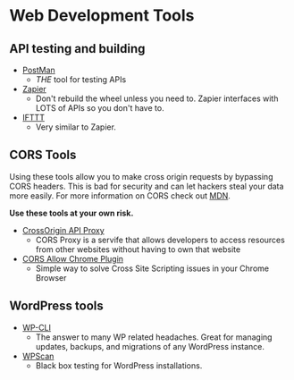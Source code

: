 # Web Development Tools

## API testing and building

  - [PostMan](https://www.getpostman.com/)
    - *THE* tool for testing APIs
  - [Zapier](https://zapier.com)
    - Don't rebuild the wheel unless you need to. Zapier interfaces with LOTS of APIs so you don't have to.
  - [IFTTT](https://ifttt.com)
    - Very similar to Zapier. 

## CORS Tools

Using these tools allow you to make cross origin requests by bypassing CORS headers. This is bad for security and can let hackers steal your data more easily. For more information on CORS check out [MDN](https://developer.mozilla.org/en-US/docs/Web/HTTP/CORS).

**Use these tools at your own risk.**

  - [CrossOrigin API Proxy](https://crossorigin.me/)
    - CORS Proxy is a servife that allows developers to access resources from other websites without having to own that website
  - [CORS Allow Chrome Plugin](https://chrome.google.com/webstore/detail/allow-control-allow-origi/nlfbmbojpeacfghkpbjhddihlkkiljbi)
    - Simple way to solve Cross Site Scripting issues in your Chrome Browser

## WordPress tools

  - [WP-CLI](http://wp-cli.org/)
    - The answer to many WP related headaches. Great for managing updates, backups, and migrations of any WordPress instance.
  - [WPScan](https://wpscan.org/)
    - Black box testing for WordPress installations.  
